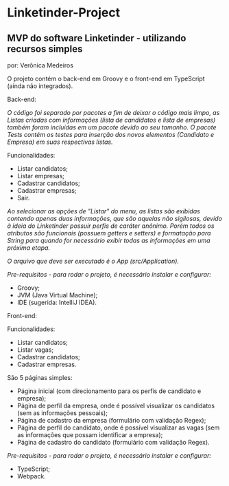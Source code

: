 # Linketinder-Project

## MVP do software Linketinder - utilizando recursos simples

por: Verônica Medeiros

O projeto contém o back-end em Groovy e o front-end em TypeScript (ainda não integrados).


Back-end:

_O código foi separado por pacotes a fim de deixar o código mais limpo, as Listas criadas com informações (lista de candidatos e lista de empresas) também foram incluídas em um pacote devido ao seu tamanho._
_O pacote Tests contém os testes para inserção dos novos elementos (Candidato e Empresa) em suas respectivas listas._

Funcionalidades:
 - Listar candidatos;
 - Listar empresas;
 - Cadastrar candidatos;
 - Cadastrar empresas;
 - Sair.

_Ao selecionar as opções de "Listar" do menu, as listas são exibidas contendo apenas duas informações, que são aquelas não sigilosas, devido à ideia do Linketinder possuir perfis de caráter anônimo. Porém todos os atributos são funcionais (possuem getters e setters) e formatação para String para quando for necessário exibir todas as informações em uma próxima etapa._

_O arquivo que deve ser executado é o App (src/Application)._
    
_Pre-requisitos - para rodar o projeto, é necessário instalar e configurar:_
- Groovy;
- JVM (Java Virtual Machine);
- IDE (sugerida: IntelliJ IDEA).


Front-end:

Funcionalidades:
 - Listar candidatos;
 - Listar vagas;
 - Cadastrar candidatos;
 - Cadastrar empresas.
 
 São 5 páginas simples:
 - Página inicial (com direcionamento para os perfis de candidato e empresa);
 - Página de perfil da empresa, onde é possível visualizar os candidatos (sem as informações pessoais);
 - Página de cadastro da empresa (formulário com validação Regex);
 - Página de perfil do candidato, onde é possível visualizar as vagas (sem as informações que possam identificar a empresa);
 - Página de cadastro do candidato (formulário com validação Regex).
 
 _Pre-requisitos - para rodar o projeto, é necessário instalar e configurar:_
 - TypeScript;
 - Webpack.

